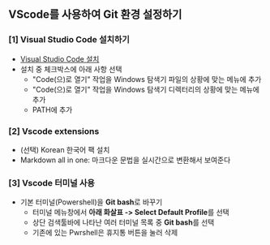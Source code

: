 ## VScode를 사용하여 Git 환경 설정하기


### [1] Visual Studio Code 설치하기

- [Visual Studio Code 설치](https://www.notion.so/Visual-Studio-Code-4805fde7dfa54d75980b1a58667f01cf)
- 설치 중 체크박스에 아래 사항 선택
  - "Code(으)로 열기" 작업을 Windows 탐색기 파일의 상황에 맞는 메뉴에 추가
  - "Code(으)로 열기" 작업을 Windows 탐색기 디렉터리의 상황에 맞는 메뉴에 추가
  - PATH에 추가


### [2] Vscode extensions

- (선택) Korean 한국어 팩 설치
- Markdown all in one: 마크다운 문법을 실시간으로 변환해서 보여준다


### [3] Vscode 터미널 사용

- 기본 터미널(Powershell)을 **Git bash**로 바꾸기
	- 터미널 메뉴창에서 **아래 화살표 -> Select Default Profile**를 선택
	- 상단 검색툴바에 나타난 여러 터미널 목록 중 **Git bash**를 선택
	- 기존에 있는 Pwrshell은 휴지통 버튼을 눌러 삭제
